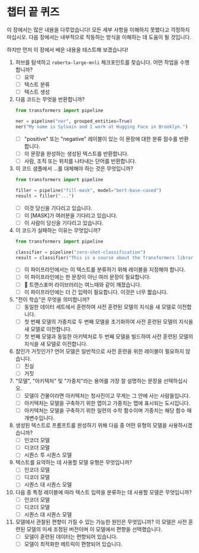 # 챕터 끝 퀴즈
이 장에서는 많은 내용을 다루었습니다! 모든 세부 사항을 이해하지 못했다고 걱정하지 마십시오. 다음 장에서는 내부적으로 작동하는 방식을 이해하는 데 도움이 될 것입니다.

하지만 먼저 이 장에서 배운 내용을 테스트해 보겠습니다!

1. 허브를 탐색하고 `roberta-large-mnli` 체크포인트를 찾습니다. 어떤 작업을 수행합니까?
    - [ ]  요약
    - [ ]  텍스트 분류
    - [ ]  텍스트 생성
2. 다음 코드는 무엇을 반환합니까?
    ```python
    from transformers import pipeline

    ner = pipeline("ner", grouped_entities=True)
    ner("My name is Sylvain and I work at Hugging Face in Brooklyn.")
    ```
    - [ ] "positive" 또는 "negative" 레이블이 있는 이 문장에 대한 분류 점수를 반환합니다.
    - [ ] 이 문장을 완성하는 생성된 텍스트를 반환합니다.
    - [ ] 사람, 조직 또는 위치를 나타내는 단어를 반환합니다.
3. 이 코드 샘플에서 ...를 대체해야 하는 것은 무엇입니까?
    ```python
    from transformers import pipeline

    filler = pipeline("fill-mask", model="bert-base-cased")
    result = filler("...")
    ```
    - [ ] 이것 당신을 기다리고 있습니다.
    - [ ] 이 [MASK]가 여러분을 기다리고 있습니다.
    - [ ] 이 사람이 당신을 기다리고 있습니다.
4. 이 코드가 실패하는 이유는 무엇입니까?
    ```python
    from transformers import pipeline

    classifier = pipeline("zero-shot-classification")
    result = classifier("This is a course about the Transformers library")
    ```
    - [ ] 이 파이프라인에서는 이 텍스트를 분류하기 위해 레이블을 지정해야 합니다.
    - [ ] 이 파이프라인에는 한 문장이 아닌 여러 문장이 필요합니다.
    - [ ] 🤗 트랜스포머 라이브러리는 여느때와 같이 깨졌습니다.
    - [ ] 이 파이프라인에는 더 긴 입력이 필요합니다. 이것은 너무 짧습니다.
5. "전이 학습"은 무엇을 의미합니까?
    - [ ] 동일한 데이터 세트에서 훈련하여 사전 훈련된 모델의 지식을 새 모델로 이전합니다.
    - [ ] 첫 번째 모델의 가중치로 두 번째 모델을 초기화하여 사전 훈련된 모델의 지식을 새 모델로 이전합니다.
    - [ ] 첫 번째 모델과 동일한 아키텍처로 두 번째 모델을 빌드하여 사전 훈련된 모델의 지식을 새 모델로 이전합니다.
6. 참인가 거짓인가? 언어 모델은 일반적으로 사전 훈련을 위한 레이블이 필요하지 않습니다.
    - [ ] 진실
    - [ ] 거짓
7. "모델", "아키텍처" 및 "가중치"라는 용어를 가장 잘 설명하는 문장을 선택하십시오.
    - [ ] 모델이 건물이라면 아키텍처는 청사진이고 무게는 그 안에 사는 사람들입니다.
    - [ ] 아키텍처는 모델을 구축하기 위한 맵이고 가중치는 맵에 표시되는 도시입니다.
    - [ ] 아키텍처는 모델을 구축하기 위한 일련의 수학 함수이며 가중치는 해당 함수 매개변수입니다.
8. 생성된 텍스트로 프롬프트를 완성하기 위해 다음 중 어떤 유형의 모델을 사용하시겠습니까?
    - [ ] 인코더 모델
    - [ ] 디코더 모델
    - [ ] 시퀀스 투 시퀀스 모델
9. 텍스트를 요약하는 데 사용할 모델 유형은 무엇입니까?
    - [ ] 인코더 모델
    - [ ] 디코더 모델
    - [ ] 시퀀스 대 시퀀스 모델
10. 다음 중 특정 레이블에 따라 텍스트 입력을 분류하는 데 사용할 모델은 무엇입니까?
    - [ ] 인코더 모델
    - [ ] 디코더 모델
    - [ ] 시퀀스 대 시퀀스 모델
11. 모델에서 관찰된 편향이 가질 수 있는 가능한 원인은 무엇입니까?
 이 모델은 사전 훈련된 모델의 미세 조정된 버전이며 이 모델에서 편향을 선택했습니다.
    - [ ] 모델이 훈련된 데이터는 편향되어 있습니다.
    - [ ] 모델이 최적화한 메트릭이 편향되어 있습니다.
